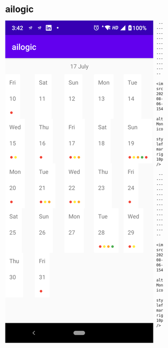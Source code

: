 # ailogic

<img src="device-2020-08-06-154251.png"
     alt="Markdown Monster icon"
     style="float: left; margin-right: 10px;" />
     
     -------------------------------
     <img src="device-2020-08-06-154308.png"
     alt="Markdown Monster icon"
     style="float: left; margin-right: 10px;" />
     
     -------------------------------------
     <img src="device-2020-08-06-154326.png"
     alt="Markdown Monster icon"
     style="float: left; margin-right: 10px;" />
